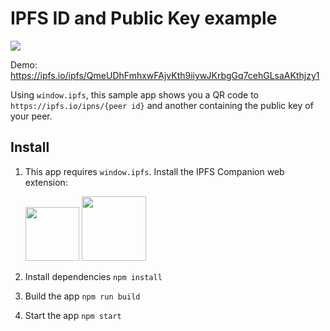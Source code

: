 # IPFS ID and Public Key example

![](https://user-images.githubusercontent.com/5447088/38264829-1e816432-376c-11e8-8c4a-1cad36742ea5.png)

Demo: https://ipfs.io/ipfs/QmeUDhFmhxwFAjvKth9iiywJKrbgGq7cehGLsaAKthjzy1

Using `window.ipfs`, this sample app shows you a QR code to `https://ipfs.io/ipns/{peer id}` and another containing the public key of your peer.

## Install

1. This app requires `window.ipfs`. Install the IPFS Companion web extension:

    <a href="https://addons.mozilla.org/en-US/firefox/addon/ipfs-companion/" title="Get the add-on"><img width="86" src="https://blog.mozilla.org/addons/files/2015/11/AMO-button_1.png" /></a> <a href="https://chrome.google.com/webstore/detail/ipfs-companion/nibjojkomfdiaoajekhjakgkdhaomnch" title="Get the extension"><img width="103" src="https://developer.chrome.com/webstore/images/ChromeWebStore_BadgeWBorder_v2_206x58.png" /></a>

2. Install dependencies `npm install`
3. Build the app `npm run build`
4. Start the app `npm start`
